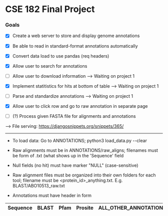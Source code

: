 # CSE 182 Final Project
### Goals
- [x] Create a web server to store and display genome annotations
- [x] Be able to read in standard-format annotations automatically
- [x] Convert data load to use pandas (req headers)
- [x] Allow user to search for annotations
- [ ] Allow user to download information --> Waiting on project 1
- [x] Implement statitistics for hits at bottom of table --> Waiting on project 1
- [ ] Parse and standardize annotations --> Waiting on project 1
- [x] Allow user to click row and go to raw annotation in separate page
- [ ] (?) Process given FASTA file for alignments and annotations


--> File serving: https://djangosnippets.org/snippets/365/

---

* To load data: Go to ANNOTATIONS; python3 load\_data.py --clear

* Raw alignments must be in ANNOTATIONS/raw\_aligns; filenames must be form of <sequence>.txt (what shows up in the 'Sequence' field

* Null fields (no hit) must have marker "NULL" (case-sensitive)

* Raw alignment files must be organized into their own folders for each tool; filename must be <protein\_id>_anything.txt. E.g. BLAST/ABO10513_raw.txt

* Annotations must have header in form 

| Sequence | BLAST | Pfam | Prosite | ALL\_OTHER\_ANNOTATIONS | Comments |
| -------- | ----- | ---- | ------- | ----------------------- | -------- |
